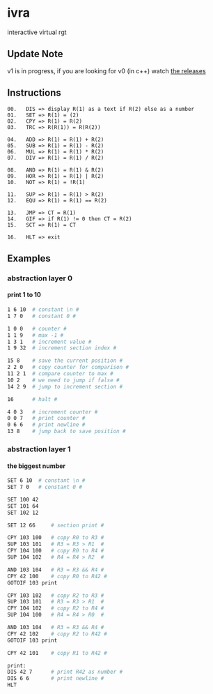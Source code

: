 # ivra
interactive virtual rgt

## Update Note

v1 is in progress, if you are looking for v0 (in c++) watch [the releases](https://github.com/elydre/ivra/releases)

## Instructions

```
00.   DIS => display R(1) as a text if R(2) else as a number
01.   SET => R(1) = (2)
02.   CPY => R(1) = R(2)
03.   TRC => R(R(1)) = R(R(2))

04.   ADD => R(1) = R(1) + R(2)
05.   SUB => R(1) = R(1) - R(2)
06.   MUL => R(1) = R(1) * R(2)
07.   DIV => R(1) = R(1) / R(2)

08.   AND => R(1) = R(1) & R(2)
09.   HOR => R(1) = R(1) | R(2)
10.   NOT => R(1) = !R(1)

11.   SUP => R(1) = R(1) > R(2)
12.   EQU => R(1) = R(1) == R(2)

13.   JMP => CT = R(1)
14.   GIF => if R(1) != 0 then CT = R(2)
15.   SCT => R(1) = CT

16.   HLT => exit
```

## Examples

### abstraction layer 0

#### print 1 to 10

```sh
1 6 10  # constant \n #
1 7 0   # constant 0 #

1 0 0   # counter #
1 1 9   # max -1 #
1 3 1   # increment value #
1 9 32  # increment section index #

15 8    # save the current position #
2 2 0   # copy counter for comparison #
11 2 1  # compare counter to max #
10 2    # we need to jump if false #
14 2 9  # jump to increment section #

16      # halt #

4 0 3   # increment counter #
0 0 7   # print counter #
0 6 6   # print newline #
13 8    # jump back to save position #
```

### abstraction layer 1

#### the biggest number

```sh
SET 6 10  # constant \n #
SET 7 0   # constant 0 #

SET 100 42
SET 101 64
SET 102 12

SET 12 66     # section print #

CPY 103 100   # copy R0 to R3 #
SUP 103 101   # R3 = R3 > R1  #
CPY 104 100   # copy R0 to R4 #
SUP 104 102   # R4 = R4 > R2  #

AND 103 104   # R3 = R3 && R4 #
CPY 42 100    # copy R0 to R42 #
GOTOIF 103 print

CPY 103 102   # copy R2 to R3 #
SUP 103 101   # R3 = R3 > R1  #
CPY 104 102   # copy R2 to R4 #
SUP 104 100   # R4 = R4 > R0  #

AND 103 104   # R3 = R3 && R4 #
CPY 42 102    # copy R2 to R42 #
GOTOIF 103 print

CPY 42 101    # copy R1 to R42 #

print:
DIS 42 7      # print R42 as number #
DIS 6 6       # print newline #
HLT
```
